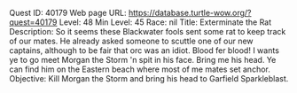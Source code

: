 Quest ID: 40179
Web page URL: https://database.turtle-wow.org/?quest=40179
Level: 48
Min Level: 45
Race: nil
Title: Exterminate the Rat
Description: So it seems these Blackwater fools sent some rat to keep track of our mates. He already asked someone to scuttle one of our new captains, although to be fair that orc was an idiot. Blood fer blood! I wants ye to go meet Morgan the Storm 'n spit in his face. Bring me his head. Ye can find him on the Eastern beach where most of me mates set anchor.
Objective: Kill Morgan the Storm and bring his head to Garfield Sparkleblast.
